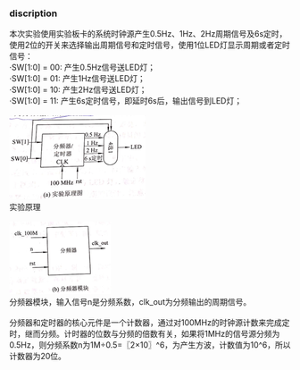 ### discription
本次实验使用实验板卡的系统时钟源产生0.5Hz、1Hz、2Hz周期信号及6s定时，使用2位的开关来选择输出周期信号和定时信号，使用1位LED灯显示周期或者定时信号：<br>
·SW[1:0] = 00: 产生0.5Hz信号送LED灯；<br>
·SW[1:0] = 01: 产生1Hz信号送LED灯；<br>
·SW[1:0] = 10: 产生2Hz信号送LED灯；<br>
·SW[1:0] = 11: 产生6s定时信号，即延时6s后，输出信号到LED灯；<br>
<br>
![实验原理](https://github.com/Mifan-rabbit/DigitalCircuits/blob/master/%E5%AE%9E%E9%AA%8C16/%E5%AE%9E%E9%AA%8C%E5%8E%9F%E7%90%86%E5%9B%BE.png)<br>
实验原理<br>
<br>
![分频器模块](https://github.com/Mifan-rabbit/DigitalCircuits/blob/master/%E5%AE%9E%E9%AA%8C16/%E5%88%86%E9%A2%91%E6%A8%A1%E5%9D%97.png)<br>
分频器模块，输入信号n是分频系数，clk_out为分频输出的周期信号。<br>
 <br>
分频器和定时器的核心元件是一个计数器，通过对100MHz的时钟源计数来完成定时，继而分频。计时器的位数与分频的倍数有关，如果将1MHz的信号源分频为0.5Hz，则分频系数n为1M÷0.5=〖2×10〗^6，为产生方波，计数值为10^6，所以计数器为20位。
